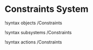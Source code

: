 <!-- MOOSE Documentation Stub: Remove this when content is added. -->

# Constraints System
!syntax objects /Constraints

!syntax subsystems /Constraints

!syntax actions /Constraints
